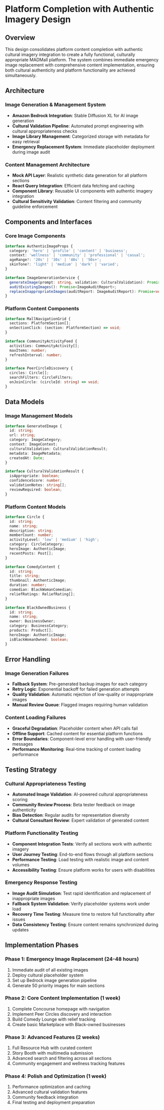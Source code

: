 # Platform Completion with Authentic Imagery Design

## Overview

This design consolidates platform content completion with authentic cultural imagery integration to create a fully functional, culturally appropriate MADMall platform. The system combines immediate emergency image replacement with comprehensive content implementation, ensuring both cultural authenticity and platform functionality are achieved simultaneously.

## Architecture

### Image Generation & Management System
- **Amazon Bedrock Integration**: Stable Diffusion XL for AI image generation
- **Cultural Validation Pipeline**: Automated prompt engineering with cultural appropriateness checks
- **Image Library Management**: Categorized storage with metadata for easy retrieval
- **Emergency Replacement System**: Immediate placeholder deployment during image audit

### Content Management Architecture
- **Mock API Layer**: Realistic synthetic data generation for all platform sections
- **React Query Integration**: Efficient data fetching and caching
- **Component Library**: Reusable UI components with authentic imagery integration
- **Cultural Sensitivity Validation**: Content filtering and community guideline enforcement

## Components and Interfaces

### Core Image Components
```typescript
interface AuthenticImageProps {
  category: 'hero' | 'profile' | 'content' | 'business';
  context: 'wellness' | 'community' | 'professional' | 'casual';
  ageRange?: '20s' | '30s' | '40s' | '50s+';
  skinTone?: 'light' | 'medium' | 'dark' | 'varied';
}

interface ImageGenerationService {
  generateImage(prompt: string, validation: CulturalValidation): Promise<GeneratedImage>;
  auditExistingImages(): Promise<ImageAuditReport>;
  replaceInappropriateImages(auditReport: ImageAuditReport): Promise<void>;
}
```

### Platform Content Components
```typescript
interface MallNavigationGrid {
  sections: PlatformSection[];
  onSectionClick: (section: PlatformSection) => void;
}

interface CommunityActivityFeed {
  activities: CommunityActivity[];
  maxItems: number;
  refreshInterval: number;
}

interface PeerCircleDiscovery {
  circles: Circle[];
  searchFilters: CircleFilters;
  onJoinCircle: (circleId: string) => void;
}
```

## Data Models

### Image Management Models
```typescript
interface GeneratedImage {
  id: string;
  url: string;
  category: ImageCategory;
  context: ImageContext;
  culturalValidation: CulturalValidationResult;
  metadata: ImageMetadata;
  createdAt: Date;
}

interface CulturalValidationResult {
  isAppropriate: boolean;
  confidenceScore: number;
  validationNotes: string[];
  reviewRequired: boolean;
}
```

### Platform Content Models
```typescript
interface Circle {
  id: string;
  name: string;
  description: string;
  memberCount: number;
  activityLevel: 'low' | 'medium' | 'high';
  category: CircleCategory;
  heroImage: AuthenticImage;
  recentPosts: Post[];
}

interface ComedyContent {
  id: string;
  title: string;
  thumbnail: AuthenticImage;
  duration: number;
  comedian: BlackWomanComedian;
  reliefRatings: ReliefRating[];
}

interface BlackOwnedBusiness {
  id: string;
  name: string;
  owner: BusinessOwner;
  category: BusinessCategory;
  products: Product[];
  heroImage: AuthenticImage;
  isBlackWomanOwned: boolean;
}
```

## Error Handling

### Image Generation Failures
- **Fallback System**: Pre-generated backup images for each category
- **Retry Logic**: Exponential backoff for failed generation attempts
- **Quality Validation**: Automatic rejection of low-quality or inappropriate images
- **Manual Review Queue**: Flagged images requiring human validation

### Content Loading Failures
- **Graceful Degradation**: Placeholder content when API calls fail
- **Offline Support**: Cached content for essential platform functions
- **Error Boundaries**: Component-level error handling with user-friendly messages
- **Performance Monitoring**: Real-time tracking of content loading performance

## Testing Strategy

### Cultural Appropriateness Testing
- **Automated Image Validation**: AI-powered cultural appropriateness scoring
- **Community Review Process**: Beta tester feedback on image authenticity
- **Bias Detection**: Regular audits for representation diversity
- **Cultural Consultant Review**: Expert validation of generated content

### Platform Functionality Testing
- **Component Integration Tests**: Verify all sections work with authentic imagery
- **User Journey Testing**: End-to-end flows through all platform sections
- **Performance Testing**: Load testing with realistic image and content volumes
- **Accessibility Testing**: Ensure platform works for users with disabilities

### Emergency Response Testing
- **Image Audit Simulation**: Test rapid identification and replacement of inappropriate images
- **Fallback System Validation**: Verify placeholder systems work under load
- **Recovery Time Testing**: Measure time to restore full functionality after issues
- **Data Consistency Testing**: Ensure content remains synchronized during updates

## Implementation Phases

### Phase 1: Emergency Image Replacement (24-48 hours)
1. Immediate audit of all existing images
2. Deploy cultural placeholder system
3. Set up Bedrock image generation pipeline
4. Generate 50 priority images for main sections

### Phase 2: Core Content Implementation (1 week)
1. Complete Concourse homepage with navigation
2. Implement Peer Circles discovery and interaction
3. Build Comedy Lounge with relief tracking
4. Create basic Marketplace with Black-owned businesses

### Phase 3: Advanced Features (2 weeks)
1. Full Resource Hub with curated content
2. Story Booth with multimedia submission
3. Advanced search and filtering across all sections
4. Community engagement and wellness tracking features

### Phase 4: Polish and Optimization (1 week)
1. Performance optimization and caching
2. Advanced cultural validation features
3. Community feedback integration
4. Final testing and deployment preparation